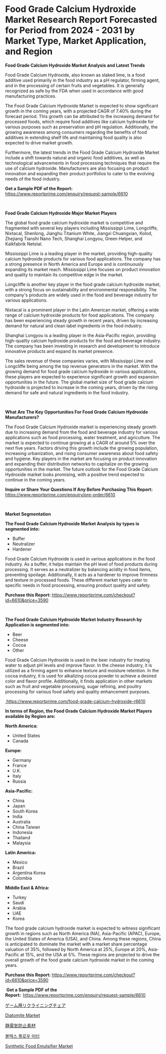 <p><h1>Food Grade Calcium Hydroxide Market Research Report Forecasted for Period from 2024 -  2031 by Market Type, Market Application, and Region</h1></p><p><strong>Food Grade Calcium Hydroxide Market Analysis and Latest Trends</strong></p>
<p><p>Food Grade Calcium Hydroxide, also known as slaked lime, is a food additive used primarily in the food industry as a pH regulator, firming agent, and in the processing of certain fruits and vegetables. It is generally recognized as safe by the FDA when used in accordance with good manufacturing practices.</p><p>The Food Grade Calcium Hydroxide Market is expected to show significant growth in the coming years, with a projected CAGR of 7.40% during the forecast period. This growth can be attributed to the increasing demand for processed foods, which require food additives like calcium hydroxide for various purposes such as preservation and pH regulation. Additionally, the growing awareness among consumers regarding the benefits of food additives in extending shelf life and maintaining food quality is also expected to drive market growth.</p><p>Furthermore, the latest trends in the Food Grade Calcium Hydroxide Market include a shift towards natural and organic food additives, as well as technological advancements in food processing techniques that require the use of calcium hydroxide. Manufacturers are also focusing on product innovation and expanding their product portfolios to cater to the evolving needs of the food industry.</p></p>
<p><strong>Get a Sample PDF of the Report:&nbsp;</strong> <a href="https://www.reportprime.com/enquiry/request-sample/6610">https://www.reportprime.com/enquiry/request-sample/6610</a></p>
<p>&nbsp;</p>
<p><strong>Food Grade Calcium Hydroxide Major Market Players</strong></p>
<p><p>The global food grade calcium hydroxide market is competitive and fragmented with several key players including Mississippi Lime, Longcliffe, Nixtacal, Shenlong, Jianghu Titanium White, Jiangxi Chuangxian, Kolod, Zhejiang Tianshi Nano Tech, Shanghai Longyou, Green Helper, and Kalkfabrik Netstal.</p><p>Mississippi Lime is a leading player in the market, providing high-quality calcium hydroxide products for various food applications. The company has a strong presence in North America and Europe and is continuously expanding its market reach. Mississippi Lime focuses on product innovation and quality to maintain its competitive edge in the market.</p><p>Longcliffe is another key player in the food grade calcium hydroxide market, with a strong focus on sustainability and environmental responsibility. The company's products are widely used in the food and beverage industry for various applications.</p><p>Nixtacal is a prominent player in the Latin American market, offering a wide range of calcium hydroxide products for food applications. The company has been experiencing steady growth in recent years, driven by increasing demand for natural and clean label ingredients in the food industry.</p><p>Shanghai Longyou is a leading player in the Asia-Pacific region, providing high-quality calcium hydroxide products for the food and beverage industry. The company has been investing in research and development to introduce innovative products and expand its market presence.</p><p>The sales revenue of these companies varies, with Mississippi Lime and Longcliffe being among the top revenue generators in the market. With the growing demand for food grade calcium hydroxide in various applications, these players are expected to experience significant growth and expansion opportunities in the future. The global market size of food grade calcium hydroxide is projected to increase in the coming years, driven by the rising demand for safe and natural ingredients in the food industry.</p></p>
<p>&nbsp;</p>
<p><strong>What Are The Key Opportunities For Food Grade Calcium Hydroxide Manufacturers?</strong></p>
<p><p>The Food Grade Calcium Hydroxide market is experiencing steady growth due to increasing demand from the food and beverage industry for various applications such as food processing, water treatment, and agriculture. The market is expected to continue growing at a CAGR of around 5% over the next five years. Factors driving this growth include the growing population, increasing urbanization, and rising consumer awareness about food safety and hygiene. Key players in the market are focusing on product innovation and expanding their distribution networks to capitalize on the growing opportunities in the market. The future outlook for the Food Grade Calcium Hydroxide market looks promising, with a positive trend expected to continue in the coming years.</p></p>
<p><strong>Inquire or Share Your Questions If Any Before Purchasing This Report:</strong> <a href="https://www.reportprime.com/enquiry/pre-order/6610">https://www.reportprime.com/enquiry/pre-order/6610</a></p>
<p>&nbsp;</p>
<p><strong>Market Segmentation</strong></p>
<p><strong>The Food Grade Calcium Hydroxide Market Analysis by types is segmented into:</strong></p>
<p><ul><li>Buffer</li><li>Neutralizer</li><li>Hardener</li></ul></p>
<p><p>Food Grade Calcium Hydroxide is used in various applications in the food industry. As a buffer, it helps maintain the pH level of food products during processing. It serves as a neutralizer by balancing acidity in food items, preventing spoilage. Additionally, it acts as a hardener to improve firmness and texture in processed foods. These different market types cater to specific needs in food processing, ensuring product quality and safety.</p></p>
<p><strong>Purchase this Report:&nbsp;</strong><a href="https://www.reportprime.com/checkout?id=6610&price=3590">https://www.reportprime.com/checkout?id=6610&price=3590</a></p>
<p>&nbsp;</p>
<p><strong>The Food Grade Calcium Hydroxide Market Industry Research by Application is segmented into:</strong></p>
<p><ul><li>Beer</li><li>Cheese</li><li>Cocoa</li><li>Other</li></ul></p>
<p><p>Food Grade Calcium Hydroxide is used in the beer industry for treating water to adjust pH levels and improve flavor. In the cheese industry, it is utilized as a firming agent to enhance texture and moisture retention. In the cocoa industry, it is used for alkalizing cocoa powder to achieve a desired color and flavor profile. Additionally, it finds application in other markets such as fruit and vegetable processing, sugar refining, and poultry processing for various food safety and quality enhancement purposes.</p></p>
<p><a href="https://www.reportprime.com/food-grade-calcium-hydroxide-r6610">&nbsp;https://www.reportprime.com/food-grade-calcium-hydroxide-r6610</a></p>
<p><strong>In terms of Region, the Food Grade Calcium Hydroxide Market Players available by Region are:</strong></p>
<p>
    <p> <strong> North America: </strong>
        <ul>
            <li>United States</li>
            <li>Canada</li>
        </ul>
        </p> 
    <p> <strong> Europe: </strong>
        <ul>
            <li>Germany</li>
            <li>France</li>
            <li>U.K.</li>
            <li>Italy</li>
            <li>Russia</li>
        </ul>
        </p> 
    <p> <strong> Asia-Pacific: </strong>
        <ul>
            <li>China</li>
            <li>Japan</li>
            <li>South Korea</li>
            <li>India</li>
            <li>Australia</li>
            <li>China Taiwan</li>
            <li>Indonesia</li>
            <li>Thailand</li>
            <li>Malaysia</li>
        </ul>
        </p> 
    <p> <strong> Latin America: </strong>
        <ul>
            <li>Mexico</li>
            <li>Brazil</li>
            <li>Argentina Korea</li>
            <li>Colombia</li>
        </ul>
        </p> 
    <p> <strong> Middle East & Africa: </strong>
        <ul>
            <li>Turkey</li>
            <li>Saudi</li>
            <li>Arabia</li>
            <li>UAE</li>
            <li>Korea</li>
        </ul>
    </p>
    </p>
<p><p>The food grade calcium hydroxide market is expected to witness significant growth in regions such as North America (NA), Asia-Pacific (APAC), Europe, the United States of America (USA), and China. Among these regions, China is anticipated to dominate the market with a market share percentage valuation of 35%, followed by North America at 25%, Europe at 20%, Asia-Pacific at 15%, and the USA at 5%. These regions are projected to drive the overall growth of the food grade calcium hydroxide market in the coming years.</p></p>
<p><strong>Purchase this Report: </strong><a href="https://www.reportprime.com/checkout?id=6610&price=3590">https://www.reportprime.com/checkout?id=6610&price=3590</a></p>
<p>&nbsp;<strong>Get a Sample PDF of the Report:&nbsp;&nbsp;</strong><a href="https://www.reportprime.com/enquiry/request-sample/6610">https://www.reportprime.com/enquiry/request-sample/6610</a></p>
<p><strong></strong></p>
<p><p><a href="https://medium.com/@jackieshlerin98056/%E3%82%B2%E3%83%BC%E3%83%9F%E3%83%B3%E3%82%B0%E3%83%AA%E3%82%AF%E3%83%A9%E3%82%A4%E3%83%8A%E3%83%BC%E5%B8%82%E5%A0%B4%E3%81%AE%E5%88%86%E6%9E%90-%E3%82%B0%E3%83%AD%E3%83%BC%E3%83%90%E3%83%AB%E7%94%A3%E6%A5%AD%E3%81%AE%E8%A6%96%E7%82%B9%E3%81%A8%E4%BA%88%E6%B8%AC-2024%E5%B9%B4%E3%81%8B%E3%82%892031%E5%B9%B4-78fb3da3b80b">ゲーム用リクライニングチェア</a></p><p><a href="https://issuu.com/reportprime-2/docs/diatomite-market-size-2030.pptx">Diatomite Market</a></p><p><a href="https://medium.com/@michaelerde565/esd%E3%82%BB%E3%83%BC%E3%83%95%E6%9D%90%E6%96%99%E3%81%AE%E5%B8%82%E5%A0%B4%E8%A6%8F%E6%A8%A1%E3%81%A8%E5%B8%82%E5%A0%B4%E5%8B%95%E5%90%91-%E5%AE%8C%E5%85%A8%E3%81%AA%E7%94%A3%E6%A5%AD%E6%A6%82%E8%A6%81-2024%E5%B9%B4%E3%81%8B%E3%82%892031%E5%B9%B4-b01771ba05ea">静電気防止素材</a></p><p><a href="https://github.com/PhilToryphy7876567/Market-Research-Report-List-1/blob/main/497376118232.md">볼텍스 플로우 미터</a></p><p><a href="https://github.com/dimitrishawkinswaynenp91rgz/Market-Research-Report-List-2/blob/main/synthetic-food-emulsifier-market.md">Synthetic Food Emulsifier Market</a></p></p>